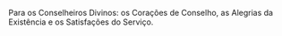 ﻿Para os Conselheiros Divinos: os Corações de Conselho, as Alegrias da Existência e os Satisfações do Serviço.